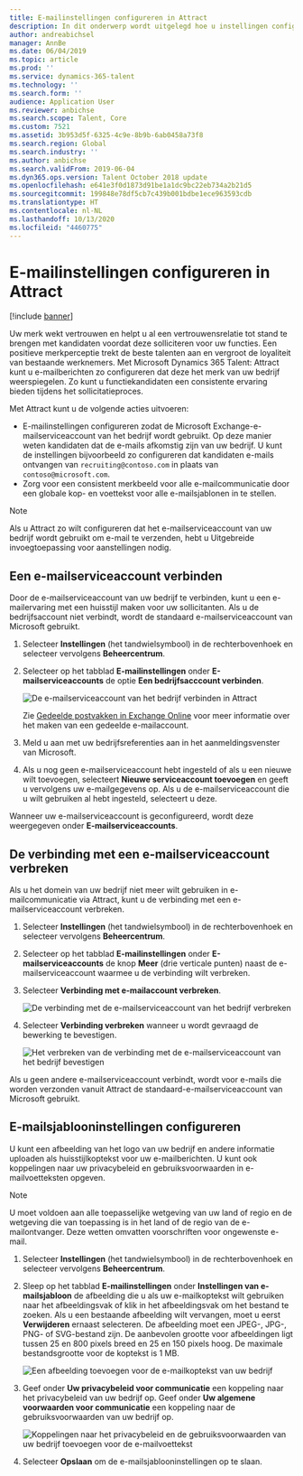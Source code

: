 ```yaml
---
title: E-mailinstellingen configureren in Attract
description: In dit onderwerp wordt uitgelegd hoe u instellingen configureert voor e-mail die door Microsoft Dynamics 365 Talent - Attract wordt verzonden.
author: andreabichsel
manager: AnnBe
ms.date: 06/04/2019
ms.topic: article
ms.prod: ''
ms.service: dynamics-365-talent
ms.technology: ''
ms.search.form: ''
audience: Application User
ms.reviewer: anbichse
ms.search.scope: Talent, Core
ms.custom: 7521
ms.assetid: 3b953d5f-6325-4c9e-8b9b-6ab0458a73f8
ms.search.region: Global
ms.search.industry: ''
ms.author: anbichse
ms.search.validFrom: 2019-06-04
ms.dyn365.ops.version: Talent October 2018 update
ms.openlocfilehash: e641e3f0d1873d91be1a1dc9bc22eb734a2b21d5
ms.sourcegitcommit: 199848e78df5cb7c439b001bdbe1ece963593cdb
ms.translationtype: HT
ms.contentlocale: nl-NL
ms.lasthandoff: 10/13/2020
ms.locfileid: "4460775"
---
```

# <a name="configure-email-settings-in-attract"></a>E-mailinstellingen configureren in Attract

[!include [banner](includes/banner.md)]

Uw merk wekt vertrouwen en helpt u al een vertrouwensrelatie tot stand te brengen met kandidaten voordat deze solliciteren voor uw functies. Een positieve merkperceptie trekt de beste talenten aan en vergroot de loyaliteit van bestaande werknemers. Met Microsoft Dynamics 365 Talent: Attract kunt u e-mailberichten zo configureren dat deze het merk van uw bedrijf weerspiegelen. Zo kunt u functiekandidaten een consistente ervaring bieden tijdens het sollicitatieproces.

Met Attract kunt u de volgende acties uitvoeren:

- E-mailinstellingen configureren zodat de Microsoft Exchange-e-mailserviceaccount van het bedrijf wordt gebruikt. Op deze manier weten kandidaten dat de e-mails afkomstig zijn van uw bedrijf. U kunt de instellingen bijvoorbeeld zo configureren dat kandidaten e-mails ontvangen van `recruiting@contoso.com` in plaats van `contoso@microsoft.com`.
- Zorg voor een consistent merkbeeld voor alle e-mailcommunicatie door een globale kop- en voettekst voor alle e-mailsjablonen in te stellen. 

> [!NOTE]
> Als u Attract zo wilt configureren dat het e-mailserviceaccount van uw bedrijf wordt gebruikt om e-mail te verzenden, hebt u Uitgebreide invoegtoepassing voor aanstellingen nodig.

## <a name="connect-an-email-service-account"></a>Een e-mailserviceaccount verbinden

Door de e-mailserviceaccount van uw bedrijf te verbinden, kunt u een e-mailervaring met een huisstijl maken voor uw sollicitanten. Als u de bedrijfsaccount niet verbindt, wordt de standaard e-mailserviceaccount van Microsoft gebruikt.

1. Selecteer **Instellingen** (het tandwielsymbool) in de rechterbovenhoek en selecteer vervolgens **Beheercentrum**.
2. Selecteer op het tabblad **E-mailinstellingen** onder **E-mailserviceaccounts** de optie **Een bedrijfsacccount verbinden**.

    ![De e-mailserviceaccount van het bedrijf verbinden in Attract](./media/attract-admin-email-service-accounts.png)

    Zie [Gedeelde postvakken in Exchange Online](https://docs.microsoft.com/exchange/collaboration-exo/shared-mailboxes) voor meer informatie over het maken van een gedeelde e-mailaccount.

3. Meld u aan met uw bedrijfsreferenties aan in het aanmeldingsvenster van Microsoft.
4. Als u nog geen e-mailserviceaccount hebt ingesteld of als u een nieuwe wilt toevoegen, selecteert **Nieuwe serviceaccount toevoegen** en geeft u vervolgens uw e-mailgegevens op. Als u de e-mailserviceaccount die u wilt gebruiken al hebt ingesteld, selecteert u deze.

Wanneer uw e-mailserviceaccount is geconfigureerd, wordt deze weergegeven onder **E-mailserviceaccounts**.

## <a name="disconnect-an-email-service-account"></a>De verbinding met een e-mailserviceaccount verbreken

Als u het domein van uw bedrijf niet meer wilt gebruiken in e-mailcommunicatie via Attract, kunt u de verbinding met een e-mailserviceaccount verbreken.

1. Selecteer **Instellingen** (het tandwielsymbool) in de rechterbovenhoek en selecteer vervolgens **Beheercentrum**.
2. Selecteer op het tabblad **E-mailinstellingen** onder **E-mailserviceaccounts** de knop **Meer** (drie verticale punten) naast de e-mailserviceaccount waarmee u de verbinding wilt verbreken.
3. Selecteer **Verbinding met e-mailaccount verbreken**.

    ![De verbinding met de e-mailserviceaccount van het bedrijf verbreken](./media/attract-admin-disconnect-email-account.png)

4. Selecteer **Verbinding verbreken** wanneer u wordt gevraagd de bewerking te bevestigen.

    ![Het verbreken van de verbinding met de e-mailserviceaccount van het bedrijf bevestigen](./media/attract-admin-email-confirm-disconnect.png)

Als u geen andere e-mailserviceaccount verbindt, wordt voor e-mails die worden verzonden vanuit Attract de standaard-e-mailserviceaccount van Microsoft gebruikt.

## <a name="configure-email-template-settings"></a>E-mailsjablooninstellingen configureren

U kunt een afbeelding van het logo van uw bedrijf en andere informatie uploaden als huisstijlkoptekst voor uw e-mailberichten. U kunt ook koppelingen naar uw privacybeleid en gebruiksvoorwaarden in e-mailvoetteksten opgeven.

> [!NOTE]
> U moet voldoen aan alle toepasselijke wetgeving van uw land of regio en de wetgeving die van toepassing is in het land of de regio van de e-mailontvanger. Deze wetten omvatten voorschriften voor ongewenste e-mail.

1. Selecteer **Instellingen** (het tandwielsymbool) in de rechterbovenhoek en selecteer vervolgens **Beheercentrum**.
2. Sleep op het tabblad **E-mailinstellingen** onder **Instellingen van e-mailsjabloon** de afbeelding die u als uw e-mailkoptekst wilt gebruiken naar het afbeeldingsvak of klik in het afbeeldingsvak om het bestand te zoeken. Als u een bestaande afbeelding wilt vervangen, moet u eerst **Verwijderen** ernaast selecteren. De afbeelding moet een JPEG-, JPG-, PNG- of SVG-bestand zijn. De aanbevolen grootte voor afbeeldingen ligt tussen 25 en 800 pixels breed en 25 en 150 pixels hoog. De maximale bestandsgrootte voor de koptekst is 1 MB.

    ![Een afbeelding toevoegen voor de e-mailkoptekst van uw bedrijf](./media/attract-admin-email-header.png)

3. Geef onder **Uw privacybeleid voor communicatie** een koppeling naar het privacybeleid van uw bedrijf op. Geef onder **Uw algemene voorwaarden voor communicatie** een koppeling naar de gebruiksvoorwaarden van uw bedrijf op.

    ![Koppelingen naar het privacybeleid en de gebruiksvoorwaarden van uw bedrijf toevoegen voor de e-mailvoettekst](./media/attract-admin-email-footer.png)

4. Selecteer **Opslaan** om de e-mailsjablooninstellingen op te slaan.
